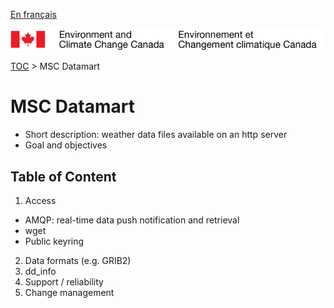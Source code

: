 [En français](readme_fr.md)

![ECCC logo](../img_eccc-logo.png)

[TOC](../readme_en.md) > MSC Datamart


MSC Datamart
==========

* Short description: weather data files available on an http server
* Goal and objectives

Table of Content
----------------

1. Access
  * AMQP: real-time data push notification and retrieval
  * wget
  * Public keyring
2. Data formats (e.g. GRIB2)
3. dd_info
4. Support / reliability
5. Change management
